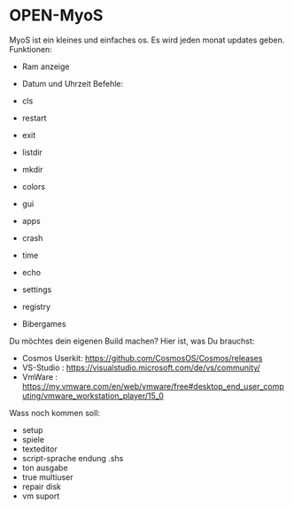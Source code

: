# OPEN-MyoS
MyoS ist ein kleines und einfaches os.
Es wird jeden monat updates geben.
Funktionen:
- Ram anzeige
- Datum und Uhrzeit
Befehle:
- cls
- restart
- exit
- listdir
- mkdir
- colors
- gui
- apps
- crash
- time
- echo
- settings
- registry

- Bibergames

Du möchtes dein eigenen Build machen? Hier ist, was Du brauchst:
- Cosmos Userkit: https://github.com/CosmosOS/Cosmos/releases
- VS-Studio : https://visualstudio.microsoft.com/de/vs/community/
- VmWare : https://my.vmware.com/en/web/vmware/free#desktop_end_user_computing/vmware_workstation_player/15_0

Wass noch kommen soll:
- setup
- spiele
- texteditor
- script-sprache endung .shs
- ton ausgabe
- true multiuser
- repair disk
- vm suport
